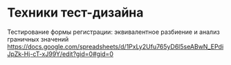 # Техники тест-дизайна

Тестирование формы регистрации: эквивалентное разбиение и анализ граничных значений
https://docs.google.com/spreadsheets/d/1PxLy2Ufu765yD6l5seABwN_EPdiJpZk-Hj-cT-xJ99Y/edit?gid=0#gid=0
